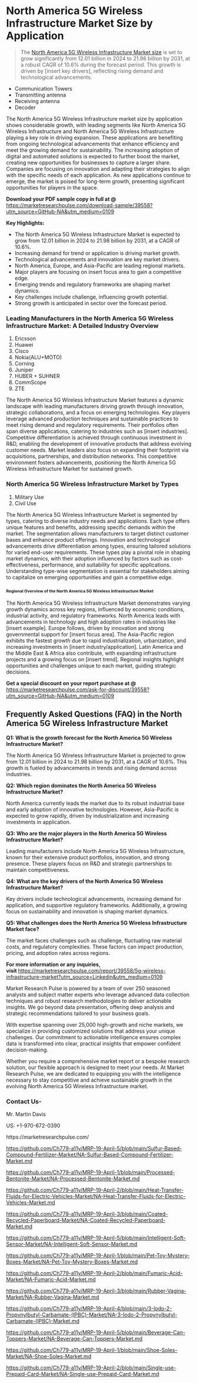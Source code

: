 <h1>North America 5G Wireless Infrastructure Market&nbsp;Size by Application</h1><blockquote><p>The <a href="https://marketresearchpulse.com/download-sample/39558?utm_source=GitHub-NA&amp;utm_medium=0109">North America 5G Wireless Infrastructure Market size</a> is set to grow significantly from 12.01 billion in 2024 to 21.98 billion by 2031, at a robust CAGR of 10.6% during the forecast period. This growth is driven by [insert key drivers], reflecting rising demand and technological advancements.</p></blockquote><ul><li>Communication Towers <li> Transmitting antenna <li> Receiving antenna <li> Decoder</li></ul><p>The North America 5G Wireless Infrastructure market size by application shows considerable growth, with leading segments like North America 5G Wireless Infrastructure and North America 5G Wireless Infrastructure playing a key role in driving expansion. These applications are benefiting from ongoing technological advancements that enhance efficiency and meet the growing demand for sustainability. The increasing adoption of digital and automated solutions is expected to further boost the market, creating new opportunities for businesses to capture a larger share. Companies are focusing on innovation and adapting their strategies to align with the specific needs of each application. As new applications continue to emerge, the market is poised for long-term growth, presenting significant opportunities for players in the space.</p><p><strong>Download your PDF sample copy in full at @ </strong><a href="https://marketresearchpulse.com/download-sample/39558?utm_source=GitHub-NA&amp;utm_medium=0109">https://marketresearchpulse.com/download-sample/39558?utm_source=GitHub-NA&amp;utm_medium=0109</a></p><p><strong>Key Highlights: </strong></p><ul><li>The North America 5G Wireless Infrastructure Market is expected to grow from 12.01 billion in 2024 to 21.98 billion by 2031, at a CAGR of 10.6%.</li><li>Increasing demand for trend or application is driving market growth.</li><li>Technological advancements and innovation are key market drivers.</li><li>North America, Europe, and Asia-Pacific are leading regional markets.</li><li>Major players are focusing on insert focus area to gain a competitive edge.</li><li>Emerging trends and regulatory frameworks are shaping market dynamics.</li><li>Key challenges include challenge, influencing growth potential.</li><li>Strong growth is anticipated in sector over the forecast period.</li></ul><h3>Leading Manufacturers in the North America 5G Wireless Infrastructure Market: A Detailed Industry Overview</h3><ol><li>Ericsson</li><li>Huawei</li><li>Cisco</li><li>Nokia(ALU+MOTO)</li><li>Corning</li><li>Juniper</li><li>HUBER + SUHNER</li><li>CommScope</li><li>ZTE</li></ol><div class="flex max-w-full flex-col flex-grow"><div class="min-h-8 text-message flex w-full flex-col items-end gap-2 whitespace-normal break-words [.text-message+&amp;]:mt-5" dir="auto" data-message-author-role="assistant" data-message-id="fd8432e4-4910-450d-b182-61b7bfb0a01f" data-message-model-slug="gpt-4o"><div class="flex w-full flex-col gap-1 empty:hidden first:pt-[3px]"><div class="markdown prose w-full break-words dark:prose-invert light"><p>The North America 5G Wireless Infrastructure Market features a dynamic landscape with leading manufacturers driving growth through innovation, strategic collaborations, and a focus on emerging technologies. Key players leverage advanced production techniques and sustainable practices to meet rising demand and regulatory requirements. Their portfolios often span diverse applications, catering to industries such as [insert industries]. Competitive differentiation is achieved through continuous investment in R&amp;D, enabling the development of innovative products that address evolving customer needs. Market leaders also focus on expanding their footprint via acquisitions, partnerships, and distribution networks. This competitive environment fosters advancements, positioning the North America 5G Wireless Infrastructure Market for sustained growth.</p></div></div></div></div><h3>North America 5G Wireless Infrastructure Market by Types</h3><ol><li>Military Use <li> Civil Use</li></ol><div class="flex max-w-full flex-col flex-grow"><div class="min-h-8 text-message flex w-full flex-col items-end gap-2 whitespace-normal break-words [.text-message+&amp;]:mt-5" dir="auto" data-message-author-role="assistant" data-message-id="084470be-0bb7-4664-bddf-5156b4f41249" data-message-model-slug="gpt-4o-mini"><div class="flex w-full flex-col gap-1 empty:hidden first:pt-[3px]"><div class="markdown prose w-full break-words dark:prose-invert light"><p>The North America 5G Wireless Infrastructure Market is segmented by types, catering to diverse industry needs and applications. Each type offers unique features and benefits, addressing specific demands within the market. The segmentation allows manufacturers to target distinct customer bases and enhance product offerings. Innovation and technological advancements drive differentiation among types, ensuring tailored solutions for varied end-user requirements. These types play a pivotal role in shaping market dynamics, with their adoption influenced by factors such as cost-effectiveness, performance, and suitability for specific applications. Understanding type-wise segmentation is essential for stakeholders aiming to capitalize on emerging opportunities and gain a competitive edge.</p></div></div></div></div><h3><span style="font-size: 11px;">Regional Overview of the North America 5G Wireless Infrastructure Market</span></h3><div class="flex max-w-full flex-col flex-grow"><div class="min-h-8 text-message flex w-full flex-col items-end gap-2 whitespace-normal break-words [.text-message+&amp;]:mt-5" dir="auto" data-message-author-role="assistant" data-message-id="e9038762-ce64-4e30-91c9-9bd413514231" data-message-model-slug="gpt-4o-mini"><div class="flex w-full flex-col gap-1 empty:hidden first:pt-[3px]"><div class="markdown prose w-full break-words dark:prose-invert light"><p>The North America 5G Wireless Infrastructure Market demonstrates varying growth dynamics across key regions, influenced by economic conditions, industrial activity, and regulatory frameworks. North America leads with advancements in technology and high adoption rates in industries like [insert example]. Europe follows, driven by innovation and strong governmental support for [insert focus area]. The Asia-Pacific region exhibits the fastest growth due to rapid industrialization, urbanization, and increasing investments in [insert industry/application]. Latin America and the Middle East &amp; Africa also contribute, with expanding infrastructure projects and a growing focus on [insert trend]. Regional insights highlight opportunities and challenges unique to each market, guiding strategic decisions.</p></div></div></div></div><p><strong>Get a special discount on your report purchase at @ </strong><a href="https://marketresearchpulse.com/ask-for-discount/39558?utm_source=GitHub-NA&amp;utm_medium=0109">https://marketresearchpulse.com/ask-for-discount/39558?utm_source=GitHub-NA&amp;utm_medium=0109</a></p><h2>Frequently Asked Questions (FAQ) in the North America 5G Wireless Infrastructure Market</h2><p><strong>Q1: What is the growth forecast for the North America 5G Wireless Infrastructure Market?</strong></p><p>The North America 5G Wireless Infrastructure Market is projected to grow from 12.01 billion in 2024 to 21.98 billion by 2031, at a CAGR of 10.6%. This growth is fueled by advancements in trends and rising demand across industries.</p><p><strong>Q2: Which region dominates the North America 5G Wireless Infrastructure Market?</strong></p><p>North America currently leads the market due to its robust industrial base and early adoption of innovative technologies. However, Asia-Pacific is expected to grow rapidly, driven by industrialization and increasing investments in application.</p><p><strong>Q3: Who are the major players in the North America 5G Wireless Infrastructure Market?</strong></p><p>Leading manufacturers include North America 5G Wireless Infrastructure, known for their extensive product portfolios, innovation, and strong presence. These players focus on R&amp;D and strategic partnerships to maintain competitiveness.</p><p><strong>Q4: What are the key drivers of the North America 5G Wireless Infrastructure Market?</strong></p><p>Key drivers include technological advancements, increasing demand for application, and supportive regulatory frameworks. Additionally, a growing focus on sustainability and innovation is shaping market dynamics.</p><p><strong>Q5: What challenges does the North America 5G Wireless Infrastructure Market face?</strong></p><p>The market faces challenges such as challenge, fluctuating raw material costs, and regulatory complexities. These factors can impact production, pricing, and adoption rates across regions.</p><p><strong>For more information or any inquiries, visit&nbsp;</strong><a href="https://marketresearchpulse.com/report/39558/5g-wireless-infrastructure-market?utm_source=Linkedin&utm_medium=0109">https://marketresearchpulse.com/report/39558/5g-wireless-infrastructure-market?utm_source=Linkedin&utm_medium=0109</a></p><p>Market Research Pulse is powered by a team of over 250 seasoned analysts and subject matter experts who leverage advanced data collection techniques and robust research methodologies to deliver actionable insights. We go beyond data presentation, offering deep analysis and strategic recommendations tailored to your business goals.</p><p>With expertise spanning over 25,000 high-growth and niche markets, we specialize in providing customized solutions that address your unique challenges. Our commitment to actionable intelligence ensures complex data is transformed into clear, practical insights that empower confident decision-making.</p><p>Whether you require a comprehensive market report or a bespoke research solution, our flexible approach is designed to meet your needs. At Market Research Pulse, we are dedicated to equipping you with the intelligence necessary to stay competitive and achieve sustainable growth in the evolving North America 5G Wireless Infrastructure market.</p><h3><strong>Contact Us-</strong></h3><p>Mr. Martin Davis</p><p>US: +1-970-672-0390</p><p>https://marketresearchpulse.com/</p><p><a href="https://github.com/Ch779-a11y/MRP-19-April-5/blob/main/Sulfur-Based-Compound-Fertilizer-Market/NA-Sulfur-Based-Compound-Fertilizer-Market.md">https://github.com/Ch779-a11y/MRP-19-April-5/blob/main/Sulfur-Based-Compound-Fertilizer-Market/NA-Sulfur-Based-Compound-Fertilizer-Market.md</a></p><p><a href="https://github.com/Ch779-a11y/MRP-19-April-1/blob/main/Processed-Bentonite-Market/NA-Processed-Bentonite-Market.md">https://github.com/Ch779-a11y/MRP-19-April-1/blob/main/Processed-Bentonite-Market/NA-Processed-Bentonite-Market.md</a></p><p><a href="https://github.com/Ch779-a11y/MRP-19-April-2/blob/main/Heat-Transfer-Fluids-for-Electric-Vehicles-Market/NA-Heat-Transfer-Fluids-for-Electric-Vehicles-Market.md">https://github.com/Ch779-a11y/MRP-19-April-2/blob/main/Heat-Transfer-Fluids-for-Electric-Vehicles-Market/NA-Heat-Transfer-Fluids-for-Electric-Vehicles-Market.md</a></p><p><a href="https://github.com/Ch779-a11y/MRP-19-April-3/blob/main/Coated-Recycled-Paperboard-Market/NA-Coated-Recycled-Paperboard-Market.md">https://github.com/Ch779-a11y/MRP-19-April-3/blob/main/Coated-Recycled-Paperboard-Market/NA-Coated-Recycled-Paperboard-Market.md</a></p><p><a href="https://github.com/Ch779-a11y/MRP-19-April-5/blob/main/Intelligent-Soft-Sensor-Market/NA-Intelligent-Soft-Sensor-Market.md">https://github.com/Ch779-a11y/MRP-19-April-5/blob/main/Intelligent-Soft-Sensor-Market/NA-Intelligent-Soft-Sensor-Market.md</a></p><p><a href="https://github.com/Ch779-a11y/MRP-19-April-1/blob/main/Pet-Toy-Mystery-Boxes-Market/NA-Pet-Toy-Mystery-Boxes-Market.md">https://github.com/Ch779-a11y/MRP-19-April-1/blob/main/Pet-Toy-Mystery-Boxes-Market/NA-Pet-Toy-Mystery-Boxes-Market.md</a></p><p><a href="https://github.com/Ch779-a11y/MRP-19-April-2/blob/main/Fumaric-Acid-Market/NA-Fumaric-Acid-Market.md">https://github.com/Ch779-a11y/MRP-19-April-2/blob/main/Fumaric-Acid-Market/NA-Fumaric-Acid-Market.md</a></p><p><a href="https://github.com/Ch779-a11y/MRP-19-April-3/blob/main/Rubber-Vagina-Market/NA-Rubber-Vagina-Market.md">https://github.com/Ch779-a11y/MRP-19-April-3/blob/main/Rubber-Vagina-Market/NA-Rubber-Vagina-Market.md</a></p><p><a href="https://github.com/Ch779-a11y/MRP-19-April-4/blob/main/3-Iodo-2-Propynylbutyl-Carbamate-(IPBC)-Market/NA-3-Iodo-2-Propynylbutyl-Carbamate-(IPBC)-Market.md">https://github.com/Ch779-a11y/MRP-19-April-4/blob/main/3-Iodo-2-Propynylbutyl-Carbamate-(IPBC)-Market/NA-3-Iodo-2-Propynylbutyl-Carbamate-(IPBC)-Market.md</a></p><p><a href="https://github.com/Ch779-a11y/MRP-19-April-5/blob/main/Beverage-Can-Toppers-Market/NA-Beverage-Can-Toppers-Market.md">https://github.com/Ch779-a11y/MRP-19-April-5/blob/main/Beverage-Can-Toppers-Market/NA-Beverage-Can-Toppers-Market.md</a></p><p><a href="https://github.com/Ch779-a11y/MRP-19-April-1/blob/main/Shoe-Soles-Market/NA-Shoe-Soles-Market.md">https://github.com/Ch779-a11y/MRP-19-April-1/blob/main/Shoe-Soles-Market/NA-Shoe-Soles-Market.md</a></p><p><a href="https://github.com/Ch779-a11y/MRP-19-April-2/blob/main/Single-use-Prepaid-Card-Market/NA-Single-use-Prepaid-Card-Market.md">https://github.com/Ch779-a11y/MRP-19-April-2/blob/main/Single-use-Prepaid-Card-Market/NA-Single-use-Prepaid-Card-Market.md</a></p>
